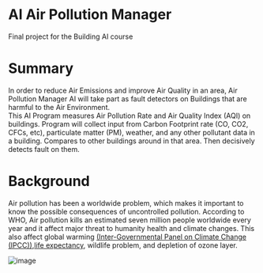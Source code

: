 # AI Air Pollution Manager
Final project for the Building AI course

# Summary
In order to reduce Air Emissions and improve Air Quality in an area, Air Pollution Manager AI will take part as fault detectors on Buildings that are harmful to the Air Environment. <br/>
This AI Program measures Air Pollution Rate and Air Quality Index (AQI) on buildings. Program will collect input from Carbon Footprint rate (CO, CO2, CFCs, etc), particulate matter (PM), weather, and any other pollutant data in a building. Compares to other buildings around in that area. Then decisively detects fault on them. <br/>

# Background
Air pollution has been a worldwide problem, which makes it important to know the possible consequences of uncontrolled pollution. According to WHO, Air pollution kills an estimated seven million people worldwide every year and it affect major threat to humanity health and climate changes. This also affect global warming [(Inter-Governmental Panel on Climate Change (IPCC))](https://www.eea.europa.eu/publications/2599XXX/page009.html),[life expectancy](https://journals.lww.com/epidem/Fulltext/2013/01000/Effect_of_Air_Pollution_Control_on_Life_Expectancy.4.aspx), wildlife problem, and depletion of ozone layer.

![image](https://user-images.githubusercontent.com/28497662/151737966-2dd77292-4eca-4f8a-a90f-fd74407fe517.png)

 
